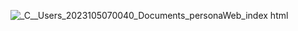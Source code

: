 ![_C__Users_2023105070040_Documents_personaWeb_index html](https://github.com/user-attachments/assets/b6671865-8384-415a-b2b4-83b223f6be08)
